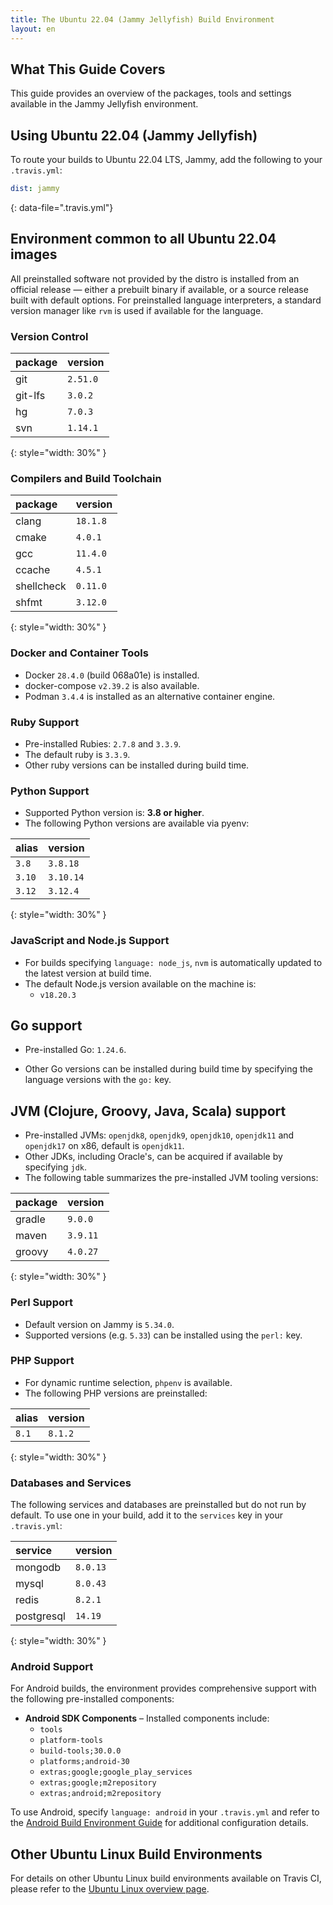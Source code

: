 ```yaml
---
title: The Ubuntu 22.04 (Jammy Jellyfish) Build Environment
layout: en
---
```


## What This Guide Covers

This guide provides an overview of the packages, tools and settings available in the Jammy Jellyfish environment.

## Using Ubuntu 22.04 (Jammy Jellyfish)

To route your builds to Ubuntu 22.04 LTS, Jammy, add the following to your `.travis.yml`:

```yaml
dist: jammy
```
{: data-file=".travis.yml"}

## Environment common to all Ubuntu 22.04 images

All preinstalled software not provided by the distro is installed from an official release — either a prebuilt binary if available, or a source release built with default options.
For preinstalled language interpreters, a standard version manager like `rvm` is used if available for the language.

### Version Control

| package  | version   |
|:---------|:----------|
| git      | `2.51.0`  |
| git-lfs  | `3.0.2`   |
| hg       | `7.0.3`   |
| svn      | `1.14.1`  |
{: style="width: 30%" }

### Compilers and Build Toolchain

| package    | version   |
|:-----------|:----------|
| clang      | `18.1.8`  |
| cmake      | `4.0.1`  |
| gcc        | `11.4.0`  |
| ccache     | `4.5.1`   |
| shellcheck | `0.11.0`  |
| shfmt      | `3.12.0`   |
{: style="width: 30%" }

### Docker and Container Tools

* Docker `28.4.0` (build 068a01e) is installed.
* docker-compose `v2.39.2` is also available.
* Podman `3.4.4` is installed as an alternative container engine.

### Ruby Support

* Pre-installed Rubies: `2.7.8` and `3.3.9`.
* The default ruby is `3.3.9`.
* Other ruby versions can be installed during build time.

### Python Support

* Supported Python version is: **3.8 or higher**.
* The following Python versions are available via pyenv:

| alias  | version   |
|:-------|:----------|
| `3.8`  | `3.8.18`  |
| `3.10` | `3.10.14`  |
| `3.12` | `3.12.4`  |
{: style="width: 30%" }

### JavaScript and Node.js Support

* For builds specifying `language: node_js`, `nvm` is automatically updated to the latest version at build time.
* The default Node.js version available on the machine is:
  * `v18.20.3`

## Go support

* Pre-installed Go: `1.24.6`.

* Other Go versions can be installed during build time by specifying the language versions with the `go:` key.

## JVM (Clojure, Groovy, Java, Scala) support

* Pre-installed JVMs: `openjdk8`, `openjdk9`, `openjdk10`, `openjdk11` and `openjdk17` on x86, default is `openjdk11`.
* Other JDKs, including Oracle's, can be acquired if available by specifying `jdk`.
* The following table summarizes the pre-installed JVM tooling versions:

| package | version   |
|:--------|:----------|
| gradle  | `9.0.0`     |
| maven   | `3.9.11`   |
| groovy  | `4.0.27`  |
{: style="width: 30%" }

### Perl Support

* Default version on Jammy is `5.34.0`.
* Supported versions (e.g. `5.33`) can be installed using the `perl:` key.

### PHP Support

* For dynamic runtime selection, `phpenv` is available.
* The following PHP versions are preinstalled:

| alias | version  |
|:------|:---------|
| `8.1` | `8.1.2`  |
{: style="width: 30%" }

### Databases and Services

The following services and databases are preinstalled but do not run by default.
To use one in your build, add it to the `services` key in your `.travis.yml`:

| service      | version   |
|:-------------|:----------|
| mongodb      | `8.0.13`  |
| mysql        | `8.0.43`  |
| redis        | `8.2.1`   |
| postgresql   | `14.19`   |
{: style="width: 30%" }

### Android Support

For Android builds, the environment provides comprehensive support with the following pre-installed components:

- **Android SDK Components** – Installed components include:
  - `tools`
  - `platform-tools`
  - `build-tools;30.0.0`
  - `platforms;android-30`
  - `extras;google;google_play_services`
  - `extras;google;m2repository`
  - `extras;android;m2repository`

To use Android, specify `language: android` in your `.travis.yml` and refer to the [Android Build Environment Guide](/user/languages/android/) for additional configuration details.

## Other Ubuntu Linux Build Environments

For details on other Ubuntu Linux build environments available on Travis CI, please refer to the [Ubuntu Linux overview page](/user/reference/linux/).
